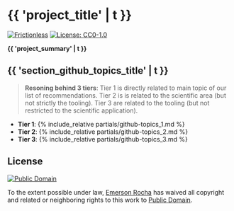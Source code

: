 # {{ 'project_title' | t }}
[![Frictionless](https://github.com/fititnt/awesome-spatial-epidemiology-and-public-health-surveillance/actions/workflows/frictionless.yml/badge.svg)](https://repository.frictionlessdata.io/pages/dashboard.html?user=fititnt&repo=awesome-spatial-epidemiology-and-public-health-surveillance&flow=frictionless)
[![License: CC0-1.0](https://img.shields.io/badge/License-CC0_1.0-lightgrey.svg)](http://creativecommons.org/publicdomain/zero/1.0/)

<!--
![{{ 'project_title' | t }} Banner](partials/awesome-spatial-epidemiology.jpg)
-->

**{{ 'project_summary' | t }}**


## {{ 'section_github_topics_title' | t }}
> **Resoning behind 3 tiers**: Tier 1 is directly related to main topic of our list of recommendations.
> Tier 2 is is related to the scientific area (but not strictly the tooling).
> Tier 3 are related to the tooling (but not restricted to the scientific application).

- **Tier 1**:
{% include_relative partials/github-topics_1.md %}
- **Tier 2**:
{% include_relative partials/github-topics_2.md %}
- **Tier 3**:
{% include_relative partials/github-topics_3.md %}

<!--

{% for item in site.i18n.mul.featured_compilations %}
  {{ item | json }}
  {{ item.name | t }}
  {% for item2 in item.resources %}
    {{ item2.name | t }}
  {% endfor %}
{% endfor %}

{{ datapackage.name }}
{{ datapackage.resource.biosafety_levels }}


-->


## License

[![Public Domain](partials/public-domain.png)](UNLICENSE)

To the extent possible under law, [Emerson Rocha](https://github.com/fititnt)
has waived all copyright and related or neighboring rights to this work to
[Public Domain](UNLICENSE).


<!--
TODOs
- Maybe also add this to the wiki fields https://html.spec.whatwg.org/multipage/form-control-infrastructure.html#attr-fe-autocomplete-country
- Maybe P-Codes are based on FIPS?? https://en.wikipedia.org/wiki/List_of_FIPS_region_codes_(M%E2%80%93O)


Etc
- https://www.wikidata.org/wiki/Q36524
- https://wiki.openstreetmap.org/wiki/Category:Properties
- model item (P5869) | specimen | example : https://www.wikidata.org/wiki/Property:P5869
- http://www.statoids.com/umz.html
-->
